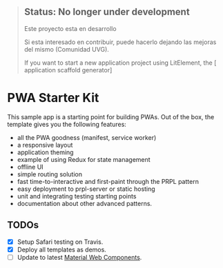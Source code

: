 
> ## Status: No longer under development
> 
> Este proyecto esta en desarrollo
>
> Si esta interesado en contribuir, puede hacerlo dejando las mejoras del mismo (Comunidad UVG).
>
> If you want to start a new application project using LitElement, the [ application scaffold generator]

# PWA Starter Kit

This sample app is a starting point for building PWAs. Out of the box, the template
gives you the following features:
- all the PWA goodness (manifest, service worker)
- a responsive layout
- application theming
- example of using Redux for state management
- offline UI
- simple routing solution
- fast time-to-interactive and first-paint through the PRPL pattern
- easy deployment to prpl-server or static hosting
- unit and integrating testing starting points
- documentation about other advanced patterns.


## TODOs

- [x] Setup Safari testing on Travis.
- [x] Deploy all templates as demos.
- [ ] Update to latest [Material Web Components](https://github.com/material-components/material-components-web-components).
